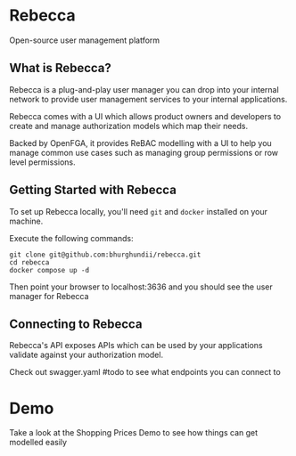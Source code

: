 # Rebecca
Open-source user management platform

## What is Rebecca?

Rebecca is a plug-and-play user manager you can drop into your internal network to provide user management services to your internal applications. 

Rebecca comes with a UI which allows product owners and developers to create and manage authorization models which map their needs.

Backed by OpenFGA, it provides ReBAC modelling with a UI to help you manage common use cases such as managing group permissions or row level permissions. 

## Getting Started with Rebecca 

To set up Rebecca locally, you'll need ```git``` and ```docker``` installed on your machine.

Execute the following commands:

```
git clone git@github.com:bhurghundii/rebecca.git
cd rebecca
docker compose up -d
```

Then point your browser to localhost:3636 and you should see the user manager for Rebecca

## Connecting to Rebecca
Rebecca's API exposes APIs which can be used by your applications validate against your authorization model. 

Check out swagger.yaml #todo to see what endpoints you can connect to

# Demo 
Take a look at the Shopping Prices Demo to see how things can get modelled easily 